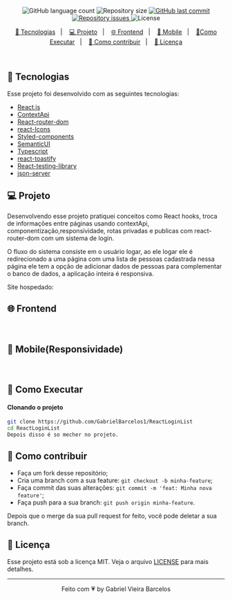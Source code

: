
<p align="center">
  <img alt="GitHub language count" src="https://img.shields.io/github/languages/count/GabrielBarcelos1/ReactLoginList">

  <img alt="Repository size" src="https://img.shields.io/github/repo-size/GabrielBarcelos1/ReactLoginList">
  
  <a href="https://github.com/GabrielBarcelos1/ReactLoginListcommits/master">
    <img alt="GitHub last commit" src="https://img.shields.io/github/last-commit/GabrielBarcelos1/ReactLoginList">
  </a>

  <a href="https://github.com/GabrielBarcelos1/paper-rock-scissors/issues">
    <img alt="Repository issues" src="https://img.shields.io/github/issues/GabrielBarcelos1/ReactLoginList">
  </a>

  <img alt="License" src="https://img.shields.io/badge/license-MIT-brightgreen">
</p>

<p align="center">
  <a href="#-tecnologias">🚀 Tecnologias</a>&nbsp;&nbsp;&nbsp;|&nbsp;&nbsp;&nbsp;
  <a href="#-projeto">💻 Projeto</a>&nbsp;&nbsp;&nbsp;|&nbsp;&nbsp;&nbsp;
  <a href="#-frontend">🌐 Frontend</a>&nbsp;&nbsp;&nbsp;|&nbsp;&nbsp;&nbsp;
  <a href="#-mobile(Responsividade)">📱 Mobile</a>&nbsp;&nbsp;&nbsp;|&nbsp;&nbsp;&nbsp;
  <a href="#-como-executar">🔖Como Executar</a>&nbsp;&nbsp;&nbsp;|&nbsp;&nbsp;&nbsp;
  <a href="#-como-contribuir">🤔 Como contribuir</a>&nbsp;&nbsp;&nbsp;|&nbsp;&nbsp;&nbsp;
  <a href="#-licença">🧾 Licença</a>
</p>

<br>

## 🚀 Tecnologias

Esse projeto foi desenvolvido com as seguintes tecnologias:

- [React.js]()
- [ContextApi]()
- [React-router-dom]()
- [react-Icons]()
- [Styled-components]()
- [SemanticUI]()
- [Typescript]()
- [react-toastify]()
- [React-testing-library]()
- [json-server]()

## 💻 Projeto
Desenvolvendo esse projeto pratiquei conceitos como  React hooks, troca de informações entre páginas usando contextApi, componentização,responsividade, rotas privadas e publicas com react-router-dom com um sistema de login.

O fluxo do sistema consiste em o usuário logar, ao ele logar ele é redirecionado a uma página com uma lista de pessoas cadastrada nessa página ele tem a opção de adicionar dados de pessoas para complementar o banco de dados, a aplicação inteira é responsiva.

Site hospedado: 

## 🌐 Frontend
<h1 align="center">
    <img  src="" />
</h1>

## 📱 Mobile(Responsividade)
<h1 align="center">
    <img  src="" />
</h1>

    
## 🔖 Como Executar

#### Clonando o projeto
```sh
git clone https://github.com/GabrielBarcelos1/ReactLoginList
cd ReactLoginList
Depois disso é so mecher no projeto.
```


## 🤔 Como contribuir

- Faça um fork desse repositório;
- Cria uma branch com a sua feature: `git checkout -b minha-feature`;
- Faça commit das suas alterações: `git commit -m 'feat: Minha nova feature'`;
- Faça push para a sua branch: `git push origin minha-feature`.

Depois que o merge da sua pull request for feito, você pode deletar a sua branch.


## 🧾 Licença

Esse projeto está sob a licença MIT. Veja o arquivo [LICENSE](LICENSE.md) para mais detalhes.

---

<p align="center">Feito com 💗 by Gabriel Vieira Barcelos</p>

